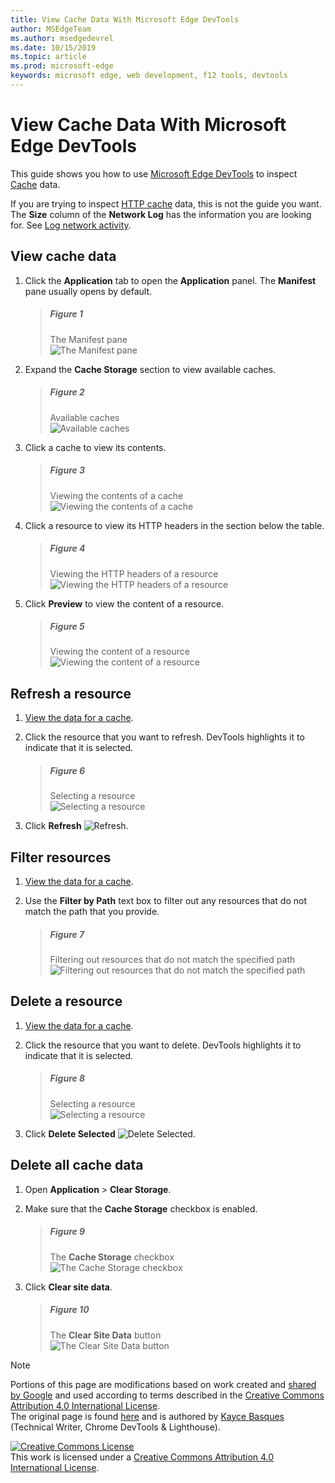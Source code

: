 ```yaml
---
title: View Cache Data With Microsoft Edge DevTools
author: MSEdgeTeam
ms.author: msedgedevrel
ms.date: 10/15/2019
ms.topic: article
ms.prod: microsoft-edge
keywords: microsoft edge, web development, f12 tools, devtools
---
```

<!-- Copyright Kayce Basques 

   Licensed under the Apache License, Version 2.0 (the "License");
   you may not use this file except in compliance with the License.
   You may obtain a copy of the License at

       http://www.apache.org/licenses/LICENSE-2.0

   Unless required by applicable law or agreed to in writing, software
   distributed under the License is distributed on an "AS IS" BASIS,
   WITHOUT WARRANTIES OR CONDITIONS OF ANY KIND, either express or implied.
   See the License for the specific language governing permissions and
   limitations under the License.  -->





# View Cache Data With Microsoft Edge DevTools   



This guide shows you how to use [Microsoft Edge DevTools][MicrosoftEdgeDevTools] to inspect
[Cache][MDNCache] data.  

If you are trying to inspect [HTTP cache][MDNHTTPCaching] data, this is not the guide you want.  
The **Size** column of the **Network Log** has the information you are looking for.  See [Log network activity][NetworkLogActivity].  

## View cache data   

1.  Click the **Application** tab to open the **Application** panel.  The **Manifest** pane usually opens by default.  
    
    > ##### Figure 1  
    > The Manifest pane  
    > ![The Manifest pane][ImageManifestPane]  

1.  Expand the **Cache Storage** section to view available caches.  
    
    > ##### Figure 2  
    > Available caches  
    > ![Available caches][ImageCache]  

1.  Click a cache to view its contents.  
    
    > ##### Figure 3  
    > Viewing the contents of a cache  
    > ![Viewing the contents of a cache][ImageCacheView]  

1.  Click a resource to view its HTTP headers in the section below the table.  
    
    > ##### Figure 4  
    > Viewing the HTTP headers of a resource  
    > ![Viewing the HTTP headers of a resource][ImageViewCacheResource]  

1.  Click **Preview** to view the content of a resource.  
    
    > ##### Figure 5  
    > Viewing the content of a resource  
    > ![Viewing the content of a resource][ImageCacheContent]  

## Refresh a resource   

1.  [View the data for a cache](#view-cache-data).  
1.  Click the resource that you want to refresh.  DevTools highlights it to indicate that it is selected.  
    
    > ##### Figure 6  
    > Selecting a resource  
    > ![Selecting a resource][ImageCacheSelected]  

1.  Click **Refresh** ![Refresh][ImageReloadIcon].  

## Filter resources   

1.  [View the data for a cache](#view-cache-data).  
1.  Use the **Filter by Path** text box to filter out any resources that do not match the path that you provide.  
    
    > ##### Figure 7  
    > Filtering out resources that do not match the specified path  
    > ![Filtering out resources that do not match the specified path][ImageCacheFilter]  

## Delete a resource   

1.  [View the data for a cache](#view-cache-data).  
1.  Click the resource that you want to delete.  DevTools highlights it to indicate that it is selected.  
    
    > ##### Figure 8  
    > Selecting a resource  
    > ![Selecting a resource][ImageCacheSelected2]  

1.  Click **Delete Selected** ![Delete Selected][ImageDeleteIcon].  

## Delete all cache data   

1.  Open **Application** > **Clear Storage**.  
1.  Make sure that the **Cache Storage** checkbox is enabled.  
    
    > ##### Figure 9  
    > The **Cache Storage** checkbox  
    > ![The Cache Storage checkbox][ImageCacheCheckbox]  

1.  Click **Clear site data**.  
    
    > ##### Figure 10  
    > The **Clear Site Data** button  
    > ![The Clear Site Data button][ImageCacheClearSite]  

 



<!-- image links -->  

[ImageDeleteIcon]: images/delete-icon.msft.png  
[ImageReloadIcon]: images/reload-icon.msft.png  

[ImageManifestPane]: images/application-manifest.msft.png "Figure 1: The Manifest pane"  
[ImageCache]: images/application-cache-storage.msft.png "Figure 2: Available caches"  
[ImageCacheView]: images/application-cache-storage-domain-root-headers.msft.png "Figure 3: Viewing the contents of a cache"  
[ImageViewCacheResource]: images/application-cache-storage-index-headers.msft.png "Figure 4: Viewing the HTTP headers of a resource"  
[ImageCacheContent]: images/application-cache-storage-domain-js-preview.msft.png "Figure 5: Viewing the content of a resource"  
[ImageCacheSelected]: images/application-sache-storage-domain-refresh.msft.png "Figure 6: Selecting a resource"  
[ImageCacheFilter]: images/application-cache-storage-filter.msft.png "Figure 7: Filtering out resources that do not match the specified path"  
[ImageCacheSelected2]: images/application-cache-storage-delete-selected.msft.png "Figure 8: Selecting a resource"  
[ImageCacheCheckbox]: images/application-clear-storage-cache-storage-checkbox.msft.png "Figure 9: The Cache Storage checkbox"  
[ImageCacheClearSite]: images/application-clear-storage-cache-storage-checkbox-clear-site-data-button.msft.png "Figure 10: The Clear Site Data button"  

<!-- links -->  

[MicrosoftEdgeDevTools]: https://docs.microsoft.com/microsoft-edge/devtools-guide-chromium "Microsoft Edge \(Chromium\) Developer Tools"  
[NetworkLogActivity]: ../network/index.md#log-network-activity  "Log network activity"  

[MDNCache]: https://developer.mozilla.org/docs/Web/API/Cache "Cache | MDN"  
[MDNHTTPCaching]: https://developer.mozilla.org/docs/Web/HTTP/Caching "HTTP caching | MDN"  

> [!NOTE]
> Portions of this page are modifications based on work created and [shared by Google][GoogleSitePolicies] and used according to terms described in the [Creative Commons Attribution 4.0 International License][CCA4IL].  
> The original page is found [here](https://developers.google.com/web/tools/chrome-devtools/storage/cache) and is authored by [Kayce Basques][KayceBasques] \(Technical Writer, Chrome DevTools & Lighthouse\).  

[![Creative Commons License][CCby4Image]][CCA4IL]  
This work is licensed under a [Creative Commons Attribution 4.0 International License][CCA4IL].  

[CCA4IL]: http://creativecommons.org/licenses/by/4.0  
[CCby4Image]: https://i.creativecommons.org/l/by/4.0/88x31.png  
[GoogleSitePolicies]: https://developers.google.com/terms/site-policies  
[KayceBasques]: https://developers.google.com/web/resources/contributors/kaycebasques  
